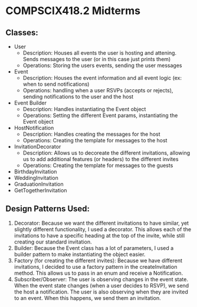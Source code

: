# COMPSCIX418.2 Midterms

## Classes:
 - User
    - Description: Houses all events the user is hosting and attening. Sends messages to the user (or in this case just prints them)
    - Operations: Storing the users events, sending the user messages
 - Event
    - Description: Houses the event information and all event logic (ex: when to send notifications)
    - Operations: handling when a user RSVPs (accepts or rejects), sending notifications to the user and the host
 - Event Builder
     - Description: Handles instantiating the Event object
     - Operations: Setting the different Event params, instantiating the Event object
 - HostNotification
     - Description: Handles creating the messages for the host
     - Operations: Creating the template for messages to the host
 - InvitationDecorator
    - Description: Allows us to decoreate the different invitations, allowing us to add additional features (or headers) to the different invites
    - Operations: Creating the template for messages to the guests
 - BirthdayInvitation
 - WeddingInvitation
 - GraduationInvitation
 - GetTogetherInvitation

## Design Patterns Used:
1. Decorator: Because we want the different invitations to have similar, yet slightly different functionality, I used a decorator. This allows each of the invitations to have a specific heading at the top of the invite, while still creating our standard invitation.
2. Builder: Because the Event class has a lot of parameters, I used a builder pattern to make instantiating the object easier.
3. Factory (for creating the different invites): Because we have different invitations, I decided to use a factory pattern in the createInvitation method. This allows us to pass in an enum and receive a Notification.
4. Subscriber/Observer: The user is observing changes in the event state. When the event state changes (when a user decides to RSVP), we send the host a notification. The user is also observing when they are invited to an event. When this happens, we send them an invitation. 
